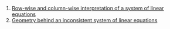 1. [Row-wise and column-wise interpretation of a system of linear equations](https://youtu.be/fR9bvn9FoHE)
2. [Geometry behind an inconsistent system of linear equations](https://youtu.be/nLK6sgtOSVE)
